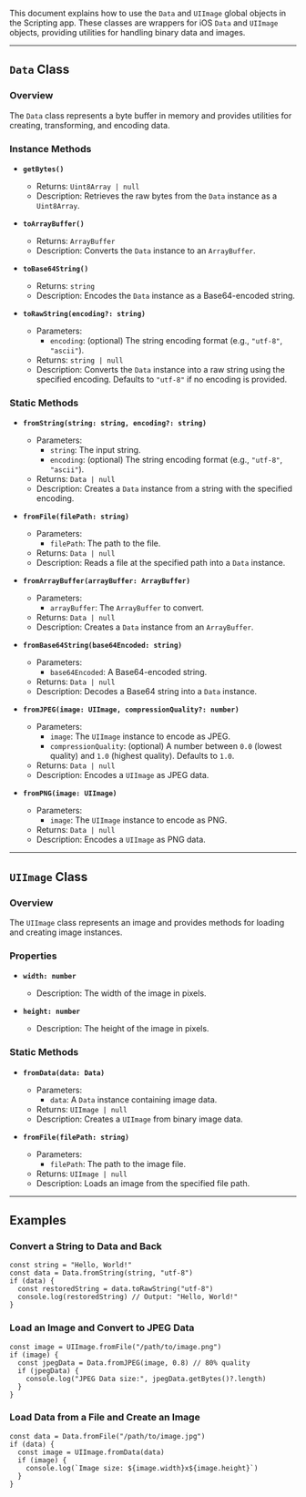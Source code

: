 This document explains how to use the `Data` and `UIImage` global objects in the Scripting app. These classes are wrappers for iOS `Data` and `UIImage` objects, providing utilities for handling binary data and images.

---

## `Data` Class

### Overview
The `Data` class represents a byte buffer in memory and provides utilities for creating, transforming, and encoding data.

### Instance Methods

- **`getBytes()`**
  - Returns: `Uint8Array | null`
  - Description: Retrieves the raw bytes from the `Data` instance as a `Uint8Array`.

- **`toArrayBuffer()`**
  - Returns: `ArrayBuffer`
  - Description: Converts the `Data` instance to an `ArrayBuffer`.

- **`toBase64String()`**
  - Returns: `string`
  - Description: Encodes the `Data` instance as a Base64-encoded string.

- **`toRawString(encoding?: string)`**
  - Parameters:
    - `encoding`: (optional) The string encoding format (e.g., `"utf-8"`, `"ascii"`).
  - Returns: `string | null`
  - Description: Converts the `Data` instance into a raw string using the specified encoding. Defaults to `"utf-8"` if no encoding is provided.

### Static Methods

- **`fromString(string: string, encoding?: string)`**
  - Parameters:
    - `string`: The input string.
    - `encoding`: (optional) The string encoding format (e.g., `"utf-8"`, `"ascii"`).
  - Returns: `Data | null`
  - Description: Creates a `Data` instance from a string with the specified encoding.

- **`fromFile(filePath: string)`**
  - Parameters:
    - `filePath`: The path to the file.
  - Returns: `Data | null`
  - Description: Reads a file at the specified path into a `Data` instance.

- **`fromArrayBuffer(arrayBuffer: ArrayBuffer)`**
  - Parameters:
    - `arrayBuffer`: The `ArrayBuffer` to convert.
  - Returns: `Data | null`
  - Description: Creates a `Data` instance from an `ArrayBuffer`.

- **`fromBase64String(base64Encoded: string)`**
  - Parameters:
    - `base64Encoded`: A Base64-encoded string.
  - Returns: `Data | null`
  - Description: Decodes a Base64 string into a `Data` instance.

- **`fromJPEG(image: UIImage, compressionQuality?: number)`**
  - Parameters:
    - `image`: The `UIImage` instance to encode as JPEG.
    - `compressionQuality`: (optional) A number between `0.0` (lowest quality) and `1.0` (highest quality). Defaults to `1.0`.
  - Returns: `Data | null`
  - Description: Encodes a `UIImage` as JPEG data.

- **`fromPNG(image: UIImage)`**
  - Parameters:
    - `image`: The `UIImage` instance to encode as PNG.
  - Returns: `Data | null`
  - Description: Encodes a `UIImage` as PNG data.

---

## `UIImage` Class

### Overview
The `UIImage` class represents an image and provides methods for loading and creating image instances.

### Properties

- **`width: number`**
  - Description: The width of the image in pixels.

- **`height: number`**
  - Description: The height of the image in pixels.

### Static Methods

- **`fromData(data: Data)`**
  - Parameters:
    - `data`: A `Data` instance containing image data.
  - Returns: `UIImage | null`
  - Description: Creates a `UIImage` from binary image data.

- **`fromFile(filePath: string)`**
  - Parameters:
    - `filePath`: The path to the image file.
  - Returns: `UIImage | null`
  - Description: Loads an image from the specified file path.

---

## Examples

### Convert a String to Data and Back

```tsx
const string = "Hello, World!"
const data = Data.fromString(string, "utf-8")
if (data) {
  const restoredString = data.toRawString("utf-8")
  console.log(restoredString) // Output: "Hello, World!"
}
```

### Load an Image and Convert to JPEG Data

```tsx
const image = UIImage.fromFile("/path/to/image.png")
if (image) {
  const jpegData = Data.fromJPEG(image, 0.8) // 80% quality
  if (jpegData) {
    console.log("JPEG Data size:", jpegData.getBytes()?.length)
  }
}
```

### Load Data from a File and Create an Image

```tsx
const data = Data.fromFile("/path/to/image.jpg")
if (data) {
  const image = UIImage.fromData(data)
  if (image) {
    console.log(`Image size: ${image.width}x${image.height}`)
  }
}
```
